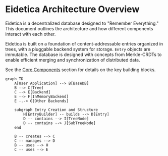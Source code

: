 # Eidetica Architecture Overview

Eidetica is a decentralized database designed to "Remember Everything." This document outlines the architecture and how different components interact with each other.

Eidetica is built on a foundation of content-addressable entries organized in trees, with a pluggable backend system for storage. `Entry` objects are immutable. The database is designed with concepts from Merkle-CRDTs to enable efficient merging and synchronization of distributed data.

See the [Core Components](core_components/index.md) section for details on the key building blocks.

```mermaid
graph TD
    A[User Application] --> B[BaseDB]
    B --> C[Tree]
    C --> E[Backend]
    E --> F[InMemoryBackend]
    E -.-> G[Other Backends]

    subgraph Entry Creation and Structure
        H[EntryBuilder] -- builds --> D[Entry]
        D -- contains --> I[TreeNode]
        D -- contains --> J[SubTreeNode]
    end

    B -- creates --> C
    C -- manages --> D
    B -- uses --> H
    C -- uses --> E
```

